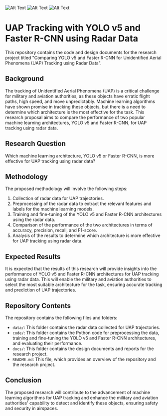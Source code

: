![Alt Text](capsNet.png)
![Alt Text](capsNet.png)
![Alt Text](capsNet.png)

# UAP Tracking with YOLO v5 and Faster R-CNN using Radar Data

This repository contains the code and design documents for the research project titled "Comparing YOLO v5 and Faster R-CNN for Unidentified Aerial Phenomena (UAP) Tracking using Radar Data".

## Background

The tracking of Unidentified Aerial Phenomena (UAP) is a critical challenge for military and aviation authorities, as these objects have erratic flight paths, high speed, and move unpredictably. Machine learning algorithms have shown promise in tracking these objects, but there is a need to determine which architecture is the most effective for the task. This research proposal aims to compare the performance of two popular machine learning architectures, YOLO v5 and Faster R-CNN, for UAP tracking using radar data.

## Research Question

Which machine learning architecture, YOLO v5 or Faster R-CNN, is more effective for UAP tracking using radar data?

## Methodology

The proposed methodology will involve the following steps:

1. Collection of radar data for UAP trajectories.
2. Preprocessing of the radar data to extract the relevant features and labels for the machine learning models.
3. Training and fine-tuning of the YOLO v5 and Faster R-CNN architectures using the radar data.
4. Comparison of the performance of the two architectures in terms of accuracy, precision, recall, and F1-score.
5. Analysis of the results to determine which architecture is more effective for UAP tracking using radar data.

## Expected Results

It is expected that the results of this research will provide insights into the performance of YOLO v5 and Faster R-CNN architectures for UAP tracking using radar data. This will enable the military and aviation authorities to select the most suitable architecture for the task, ensuring accurate tracking and prediction of UAP trajectories.

## Repository Contents

The repository contains the following files and folders:

- `data/`: This folder contains the radar data collected for UAP trajectories.
- `code/`: This folder contains the Python code for preprocessing the data, training and fine-tuning the YOLO v5 and Faster R-CNN architectures, and evaluating their performance.
- `docs/`: This folder contains the design documents and reports for the research project.
- `README.md`: This file, which provides an overview of the repository and the research project.

## Conclusion

The proposed research will contribute to the advancement of machine learning algorithms for UAP tracking and enhance the military and aviation authorities' capability to detect and identify these objects, ensuring safety and security in airspaces.
